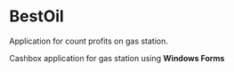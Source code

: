 # BestOil

Application for count profits on gas station.

Cashbox application for gas station using **Windows Forms**
